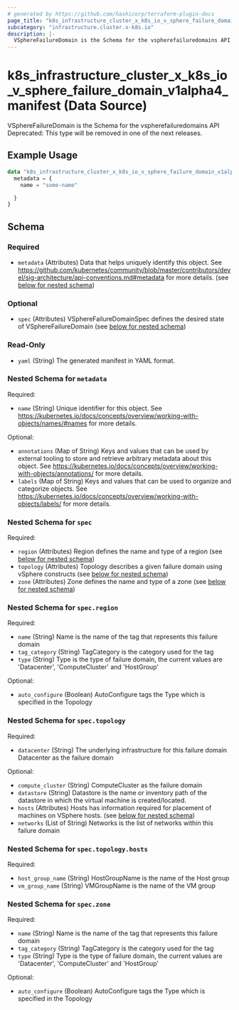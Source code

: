 ```yaml
---
# generated by https://github.com/hashicorp/terraform-plugin-docs
page_title: "k8s_infrastructure_cluster_x_k8s_io_v_sphere_failure_domain_v1alpha4_manifest Data Source - terraform-provider-k8s"
subcategory: "infrastructure.cluster.x-k8s.io"
description: |-
  VSphereFailureDomain is the Schema for the vspherefailuredomains API  Deprecated: This type will be removed in one of the next releases.
---
```


# k8s_infrastructure_cluster_x_k8s_io_v_sphere_failure_domain_v1alpha4_manifest (Data Source)

VSphereFailureDomain is the Schema for the vspherefailuredomains API  Deprecated: This type will be removed in one of the next releases.

## Example Usage

```terraform
data "k8s_infrastructure_cluster_x_k8s_io_v_sphere_failure_domain_v1alpha4_manifest" "example" {
  metadata = {
    name = "some-name"

  }
}
```

<!-- schema generated by tfplugindocs -->
## Schema

### Required

- `metadata` (Attributes) Data that helps uniquely identify this object. See https://github.com/kubernetes/community/blob/master/contributors/devel/sig-architecture/api-conventions.md#metadata for more details. (see [below for nested schema](#nestedatt--metadata))

### Optional

- `spec` (Attributes) VSphereFailureDomainSpec defines the desired state of VSphereFailureDomain (see [below for nested schema](#nestedatt--spec))

### Read-Only

- `yaml` (String) The generated manifest in YAML format.

<a id="nestedatt--metadata"></a>
### Nested Schema for `metadata`

Required:

- `name` (String) Unique identifier for this object. See https://kubernetes.io/docs/concepts/overview/working-with-objects/names/#names for more details.

Optional:

- `annotations` (Map of String) Keys and values that can be used by external tooling to store and retrieve arbitrary metadata about this object. See https://kubernetes.io/docs/concepts/overview/working-with-objects/annotations/ for more details.
- `labels` (Map of String) Keys and values that can be used to organize and categorize objects. See https://kubernetes.io/docs/concepts/overview/working-with-objects/labels/ for more details.


<a id="nestedatt--spec"></a>
### Nested Schema for `spec`

Required:

- `region` (Attributes) Region defines the name and type of a region (see [below for nested schema](#nestedatt--spec--region))
- `topology` (Attributes) Topology describes a given failure domain using vSphere constructs (see [below for nested schema](#nestedatt--spec--topology))
- `zone` (Attributes) Zone defines the name and type of a zone (see [below for nested schema](#nestedatt--spec--zone))

<a id="nestedatt--spec--region"></a>
### Nested Schema for `spec.region`

Required:

- `name` (String) Name is the name of the tag that represents this failure domain
- `tag_category` (String) TagCategory is the category used for the tag
- `type` (String) Type is the type of failure domain, the current values are 'Datacenter', 'ComputeCluster' and 'HostGroup'

Optional:

- `auto_configure` (Boolean) AutoConfigure tags the Type which is specified in the Topology


<a id="nestedatt--spec--topology"></a>
### Nested Schema for `spec.topology`

Required:

- `datacenter` (String) The underlying infrastructure for this failure domain Datacenter as the failure domain

Optional:

- `compute_cluster` (String) ComputeCluster as the failure domain
- `datastore` (String) Datastore is the name or inventory path of the datastore in which the virtual machine is created/located.
- `hosts` (Attributes) Hosts has information required for placement of machines on VSphere hosts. (see [below for nested schema](#nestedatt--spec--topology--hosts))
- `networks` (List of String) Networks is the list of networks within this failure domain

<a id="nestedatt--spec--topology--hosts"></a>
### Nested Schema for `spec.topology.hosts`

Required:

- `host_group_name` (String) HostGroupName is the name of the Host group
- `vm_group_name` (String) VMGroupName is the name of the VM group



<a id="nestedatt--spec--zone"></a>
### Nested Schema for `spec.zone`

Required:

- `name` (String) Name is the name of the tag that represents this failure domain
- `tag_category` (String) TagCategory is the category used for the tag
- `type` (String) Type is the type of failure domain, the current values are 'Datacenter', 'ComputeCluster' and 'HostGroup'

Optional:

- `auto_configure` (Boolean) AutoConfigure tags the Type which is specified in the Topology
